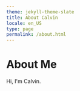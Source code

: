 ```yaml
---
theme: jekyll-theme-slate
title: About Calvin
locale: en_US
type: page
permalink: /about.html
---
```


# About Me

Hi, I'm Calvin.
